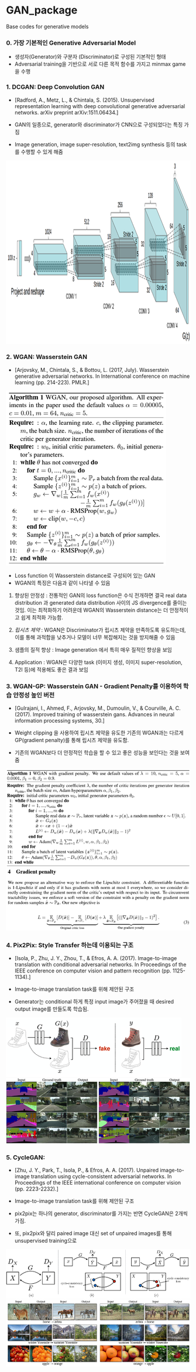 # GAN_package
 Base codes for generative models

### 0. 가장 기본적인 Generative Adversarial Model

 - 생성자(Generator)와 구분자 (Discriminator)로 구성된 기본적인 형태
 - Adversarial training을 기반으로 서로 다른 목적 함수를 가지고 minmax game 을 수행

### 1. DCGAN: Deep Convolution GAN
- [Radford, A., Metz, L., & Chintala, S. (2015). Unsupervised representation learning with deep convolutional generative adversarial networks. arXiv preprint arXiv:1511.06434.]

 - GAN의 일종으로, generator와 discriminator가 CNN으로 구성되었다는 특징 가짐
 - Image generation, image super-resolution, text2img synthesis 등의 task 를 수행할 수 있게 해줌

<img src="./resources/DCGAN_1.PNG"  width="1000" height="500">

### 2. WGAN: Wasserstein GAN
- [Arjovsky, M., Chintala, S., & Bottou, L. (2017, July). Wasserstein generative adversarial networks. In International conference on machine learning (pp. 214-223). PMLR.]

<img src="./resources/WGAN_1.PNG">

 - Loss function 이 Wasserstein distance로 구성되어 있는 GAN
 - WGAN의 특징은 다음과 같이 나타낼 수 있음
 
  1. 향상된 안정성 : 전통적인 GAN의 loss function은 수식 전개하면 결국 real data distribution 과 generated data distribution 사이의 JS divergence를 줄이는 것임. 이는 최적화하기 어려운데 WGAN의 Wasserstein distance는 더 안정적이고 쉽게 최적화 가능함.
  
  2. *립시츠 제약* : WGAN은 Discriminator가 립시츠 제약을 만족하도록 유도하는데, 이를 통해 과적합을 낮추거나 모델이 너무 복잡해지는 것을 방지해줄 수 있음
  
  3. 샘플의 질적 향상 : Image generation 에서 특히 매우 질적인 향상을 보임
  
  4. Application : WGAN은 다양한 task (이미지 생성, 이미지 super-resolution, T2I 등)에 적용해도 좋은 결과 보임

### 3. WGAN-GP: Wasserstein GAN - Gradient Penalty를 이용하여 학습 안정성 높인 버전
- [Gulrajani, I., Ahmed, F., Arjovsky, M., Dumoulin, V., & Courville, A. C. (2017). Improved training of wasserstein gans. Advances in neural information processing systems, 30.]

 - Weight clipping 을 사용하여 립시츠 제약을 유도한 기존의 WGAN과는 다르게 GP(gradient penalty)를 통해 립시츠 제약을 유도함.
  
 - 기존의 WGAN보다 더 안정적인 학습을 할 수 있고 좋은 성능을 보인다는 것을 보여줌
  
<img src="./resources/WGAN_gp_1.PNG"  >

<img src="./resources/WGAN_gp_2.PNG"  >

### 4. Pix2Pix: Style Transfer 하는데 이용되는 구조
- [Isola, P., Zhu, J. Y., Zhou, T., & Efros, A. A. (2017). Image-to-image translation with conditional adversarial networks. In Proceedings of the IEEE conference on computer vision and pattern recognition (pp. 1125-1134).]

 - Image-to-image translation task를 위해 제안된 구조
 
 - Generator는 conditional 하게 특정 input image가 주어졌을 때 desired output image를 만들도록 학습됨.

<img src="./resources/pix2pix_1.PNG"  >

<img src="./resources/pix2pix_2.PNG"  >

### 5. CycleGAN:
- [Zhu, J. Y., Park, T., Isola, P., & Efros, A. A. (2017). Unpaired image-to-image translation using cycle-consistent adversarial networks. In Proceedings of the IEEE international conference on computer vision (pp. 2223-2232).]

 - Image-to-image translation task를 위해 제안된 구조
 
 - pix2pix는 하나의 generator, discriminator를 가지는 반면 CycleGAN은 2개씩 가짐.
 
 - 또, pix2pix와 달리 paired image 대신 set of unpaired images를 통해 unsupervised training으로 

<img src="./resources/cycleGAN_1.PNG"  >

<img src="./resources/cycleGAN_2.PNG"  >
